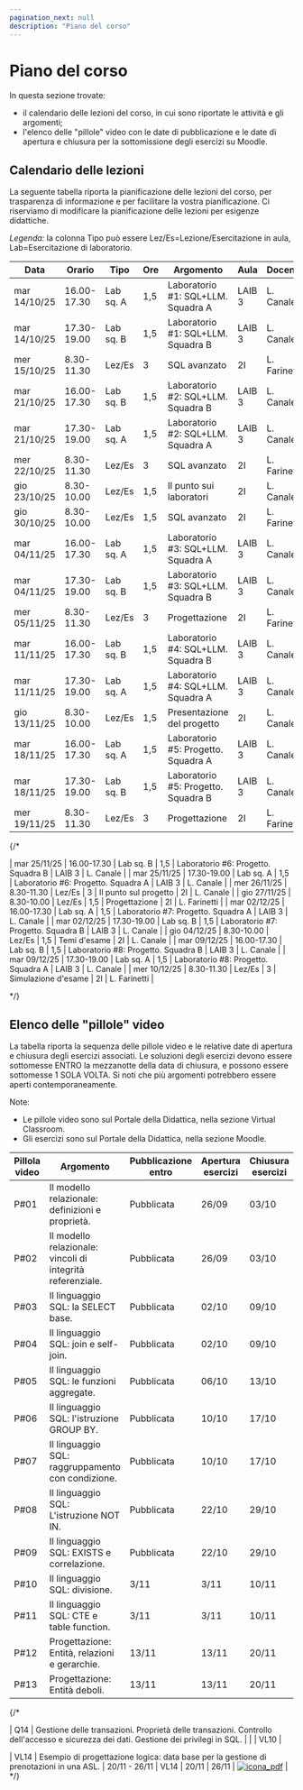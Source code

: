 ```yaml
---
pagination_next: null
description: "Piano del corso"
---
```


# Piano del corso

In questa sezione trovate: 
- il calendario delle lezioni del corso, in cui sono riportate le attività e gli argomenti;
- l'elenco delle "pillole" video con le date di pubblicazione e le date di apertura e chiusura per la sottomissione degli esercizi su Moodle.


## Calendario delle lezioni

La seguente tabella riporta la pianificazione delle lezioni del corso, per trasparenza di informazione e per facilitare la vostra pianificazione. Ci riserviamo di modificare la pianificazione delle lezioni per esigenze didattiche.

_Legenda:_ la colonna Tipo può essere Lez/Es=Lezione/Esercitazione in aula, Lab=Esercitazione di laboratorio.

| Data | Orario | Tipo | Ore | Argomento | Aula | Docente |
|----|-------------|--------|----|------|------|-----|
| mar 14/10/25 | 16.00-17.30 | Lab sq. A | 1,5 | Laboratorio #1: SQL+LLM. Squadra A | LAIB 3 | L. Canale |
| mar 14/10/25 | 17.30-19.00 | Lab sq. B | 1,5 | Laboratorio #1: SQL+LLM. Squadra B | LAIB 3 | L. Canale |
| mer 15/10/25 | 8.30-11.30 | Lez/Es | 3 | SQL avanzato | 2I | L. Farinetti |
| mar 21/10/25 | 16.00-17.30 | Lab sq. B | 1,5 | Laboratorio #2: SQL+LLM. Squadra B | LAIB 3 | L. Canale |
| mar 21/10/25 | 17.30-19.00 | Lab sq. A | 1,5 | Laboratorio #2: SQL+LLM. Squadra A | LAIB 3 | L. Canale |
| mer 22/10/25 | 8.30-11.30 | Lez/Es | 3 | SQL avanzato | 2I | L. Farinetti |
| gio 23/10/25 | 8.30-10.00 | Lez/Es | 1,5 | Il punto sui laboratori | 2I | L. Canale |
| gio 30/10/25 | 8.30-10.00 | Lez/Es | 1,5 | SQL avanzato | 2I | L. Farinetti |
| mar 04/11/25 | 16.00-17.30 | Lab sq. A | 1,5 | Laboratorio #3: SQL+LLM. Squadra A | LAIB 3 | L. Canale |
| mar 04/11/25 | 17.30-19.00 | Lab sq. B | 1,5 | Laboratorio #3: SQL+LLM. Squadra B | LAIB 3 | L. Canale |
| mer 05/11/25 | 8.30-11.30 | Lez/Es | 3 | Progettazione | 2I | L. Farinetti |
| mar 11/11/25 | 16.00-17.30 | Lab sq. B | 1,5 | Laboratorio #4: SQL+LLM. Squadra B | LAIB 3 | L. Canale |
| mar 11/11/25 | 17.30-19.00 | Lab sq. A | 1,5 | Laboratorio #4: SQL+LLM. Squadra A | LAIB 3 | L. Canale |
| gio 13/11/25 | 8.30-10.00 | Lez/Es | 1,5 | Presentazione del progetto | 2I | L. Canale |
| mar 18/11/25 | 16.00-17.30 | Lab sq. A | 1,5 | Laboratorio #5: Progetto. Squadra A | LAIB 3 | L. Canale |
| mar 18/11/25 | 17.30-19.00 | Lab sq. B | 1,5 | Laboratorio #5: Progetto. Squadra B | LAIB 3 | L. Canale |
| mer 19/11/25 | 8.30-11.30 | Lez/Es | 3 | Progettazione | 2I | L. Farinetti |

{/*

| mar 25/11/25 | 16.00-17.30 | Lab sq. B | 1,5 | Laboratorio #6: Progetto. Squadra B | LAIB 3 | L. Canale |
| mar 25/11/25 | 17.30-19.00 | Lab sq. A | 1,5 | Laboratorio #6: Progetto. Squadra A | LAIB 3 | L. Canale |
| mer 26/11/25 | 8.30-11.30 | Lez/Es | 3 | Il punto sul progetto | 2I | L. Canale |
| gio 27/11/25 | 8.30-10.00 | Lez/Es | 1,5 | Progettazione | 2I | L. Farinetti |
| mar 02/12/25 | 16.00-17.30 | Lab sq. A | 1,5 | Laboratorio #7: Progetto. Squadra A | LAIB 3 | L. Canale |
| mar 02/12/25 | 17.30-19.00 | Lab sq. B | 1,5 | Laboratorio #7: Progetto. Squadra B | LAIB 3 | L. Canale |
| gio 04/12/25 | 8.30-10.00 | Lez/Es | 1,5 | Temi d'esame | 2I | L. Canale |
| mar 09/12/25 | 16.00-17.30 | Lab sq. B | 1,5 | Laboratorio #8: Progetto. Squadra B | LAIB 3 | L. Canale |
| mar 09/12/25 | 17.30-19.00 | Lab sq. A | 1,5 | Laboratorio #8: Progetto. Squadra A | LAIB 3 | L. Canale |
| mer 10/12/25 | 8.30-11.30 | Lez/Es | 3 | Simulazione d'esame | 2I | L. Farinetti |


*/}

<!--

## Esercizi da svolgere prima delle esercitazioni in aula



| Esercizi proposti | Da svolgere prima del ... | Soluzione |
|----|-------------|--------|
| [SQL #1](https://farinetti.github.io/materiale-bdcin/Esercizi-SQL_1.pdf): join | 9/10 |  [Soluzioni SQL #1](https://farinetti.github.io/materiale-bdcin/Soluzioni-SQL_1.pdf) - comprende le soluzioni degli altri esercizi proposti in aula |
| [SQL #2](https://farinetti.github.io/materiale-bdcin/Esercizi-SQL_2.pdf): GROUP BY | 16/10 | [Soluzioni SQL #2](https://farinetti.github.io/materiale-bdcin/Soluzioni-SQL_2.pdf) - comprende le soluzioni degli altri esercizi proposti in aula |
| [SQL #3](https://farinetti.github.io/materiale-bdcin/Esercizi-SQL_3.pdf): IN e NOT IN | 20/10 | [Soluzioni SQL #3](https://farinetti.github.io/materiale-bdcin/Soluzioni-SQL_3.pdf) - comprende le soluzioni degli altri esercizi proposti in aula |
| [CCT #1](https://farinetti.github.io/materiale-bdcin/Esercizi-CCT_1.pdf) | 27/10 | [Soluzioni CCT #1](https://farinetti.github.io/materiale-bdcin/Soluzioni-CCT_1.pdf) |
| [SQL #4](https://farinetti.github.io/materiale-bdcin/Esercizi-SQL_4.pdf): EXISTS, correlazione, divisione, table function | 3/11 | [Soluzioni SQL #4](https://farinetti.github.io/materiale-bdcin/Soluzioni-SQL_4.pdf) - comprende le soluzioni degli altri esercizi proposti in aula |
| [SQL #5](https://farinetti.github.io/materiale-bdcin/Esercizi-SQL_5.pdf): Tema d'esame | 17/11 | [Soluzioni SQL #5](https://farinetti.github.io/materiale-bdcin/Soluzioni-SQL_5.pdf) - comprende le soluzioni degli altri esercizi proposti in aula |
| [ER #1](https://farinetti.github.io/materiale-bdcin/Esercizi-ER_1.pdf): Progettazione concettuale | 27/11 | [Soluzioni ER #1](https://farinetti.github.io/materiale-bdcin/Soluzioni-ER_1.pdf) - comprende le soluzioni degli altri esercizi proposti in aula |
| [ER #2](https://farinetti.github.io/materiale-bdcin/Esercizi-ER_2.pdf): Progettazione concettuale | 1/12 | [Soluzioni ER #2](https://farinetti.github.io/materiale-bdcin/Soluzioni-ER_2.pdf) - comprende le soluzioni degli altri esercizi proposti in aula |
| [CCT #2](https://farinetti.github.io/materiale-bdcin/Esercizi-CCT_2.pdf) | 15/12 | [Soluzioni CCT #2](https://farinetti.github.io/materiale-bdcin/Soluzioni-CCT_2.pdf) - comprende le soluzioni degli altri esercizi proposti in aula |
| [TE #1](https://farinetti.github.io/materiale-bdcin/Esercizi-TE_1.pdf): Tema d'esame | 15/01 | [Soluzioni TE #1](https://farinetti.github.io/materiale-bdcin/Soluzioni-TE_1.pdf) - comprende le soluzioni degli altri esercizi proposti in aula  |
| [TE #2](https://farinetti.github.io/materiale-bdcin/Esercizi-TE_2.pdf): Tema d'esame | 19/01 | [Soluzioni TE #2](https://farinetti.github.io/materiale-bdcin/Soluzioni-TE_2.pdf) - comprende le soluzioni degli altri esercizi proposti in aula |

*/}

-->

## Elenco delle "pillole" video

La tabella riporta la sequenza delle pillole video e le relative date di apertura e chiusura degli esercizi associati. Le soluzioni degli esercizi devono essere sottomesse ENTRO la mezzanotte della data di chiusura, e possono essere sottomesse 1 SOLA VOLTA. Si noti che più argomenti potrebbero essere aperti contemporaneamente.

Note:
- Le pillole video sono sul Portale della Didattica, nella sezione Virtual Classroom.
- Gli esercizi sono sul Portale della Didattica, nella sezione Moodle.

| Pillola video | Argomento | Pubblicazione entro | Apertura esercizi | Chiusura esercizi |
|----|-------------|--------|----|------|
| P#01 | Il modello relazionale: definizioni e proprietà. | Pubblicata | 26/09 | 03/10 |
| P#02 | Il modello relazionale: vincoli di integrità referenziale. | Pubblicata | 26/09 | 03/10 |
| P#03 | Il linguaggio SQL: la SELECT base. | Pubblicata | 02/10 | 09/10 |
| P#04 | Il linguaggio SQL: join e self-join. | Pubblicata | 02/10 | 09/10 |
| P#05 | Il linguaggio SQL: le funzioni aggregate. | Pubblicata | 06/10 | 13/10 |
| P#06 | Il linguaggio SQL: l'istruzione GROUP BY. | Pubblicata | 10/10 | 17/10 |
| P#07 | Il linguaggio SQL: raggruppamento con condizione. | Pubblicata | 10/10 | 17/10 |
| P#08 | Il linguaggio SQL: L'istruzione NOT IN. | Pubblicata | 22/10 | 29/10 |
| P#09 | Il linguaggio SQL: EXISTS e correlazione. | Pubblicata | 22/10 | 29/10 |
| P#10 | Il linguaggio SQL: divisione. | 3/11 | 3/11 | 10/11 |
| P#11 | Il linguaggio SQL: CTE e table function. | 3/11 | 3/11 | 10/11 |
| P#12 | Progettazione: Entità, relazioni e gerarchie. | 13/11 | 13/11 | 20/11 |
| P#13 | Progettazione: Entità deboli. | 13/11 | 13/11 | 20/11 |


{/*

| Q14 | Gestione delle transazioni. Proprietà delle transazioni. Controllo dell'accesso e sicurezza dei dati. Gestione dei privilegi in SQL. |  |  | VL10 |

| VL14 | Esempio di progettazione logica: data base per la gestione di prenotazioni in una ASL. | 20/11 - 26/11 | VL14 | 20/11 | 26/11 | [![icona_pdf](https://farinetti.github.io/materiale-bdcin/iconaPdf.png)](https://farinetti.github.io/materiale-bdcin/VL14-EsempioProgLogica.pdf) |
*/}


